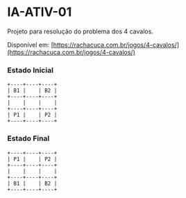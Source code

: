 # IA-ATIV-01

Projeto para resolução do problema dos 4 cavalos.

Disponível em:
[https://rachacuca.com.br/jogos/4-cavalos/](https://rachacuca.com.br/jogos/4-cavalos/)


### Estado Inicial
```
+----+----+----+
| B1 |    | B2 |
+----+----+----+
|    |    |    |
+----+----+----+
| P1 |    | P2 |
+----+----+----+
```

### Estado Final
```
+----+----+----+
| P1 |    | P2 |
+----+----+----+
|    |    |    |
+----+----+----+
| B1 |    | B2 |
+----+----+----+
```
